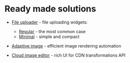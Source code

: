 # Ready made solutions

- [File uploader](./file-uploader/) - file uploading widgets:

  - [Regular](./file-uploader/regular/) - the most common case
  - [Minimal](./file-uploader/minimal/) - simple and compact
  <!-- - [Inline](./file-uploader/inline/) - inline mode (no modal) -->

- [Adaptive image](./adaptive-image/) - efficient image rendering automation

- [Cloud image editor](./cloud-image-editor/) - rich UI for CDN transformations API
